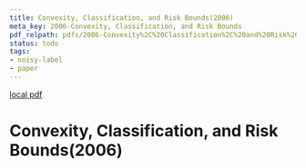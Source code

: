 ```yaml
---
title: Convexity, Classification, and Risk Bounds(2006)
meta_key: 2006-Convexity, Classification, and Risk Bounds
pdf_relpath: pdfs/2006-Convexity%2C%20Classification%2C%20and%20Risk%20Bounds.pdf
status: todo
tags:
- noisy-label
- paper
---
```


[local pdf](../../../pdfs/2006-Convexity%2C%20Classification%2C%20and%20Risk%20Bounds.pdf)

# Convexity, Classification, and Risk Bounds(2006)

